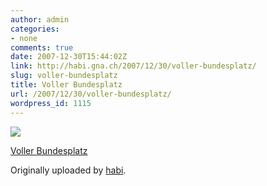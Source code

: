 ```yaml
---
author: admin
categories:
- none
comments: true
date: 2007-12-30T15:44:02Z
link: http://habi.gna.ch/2007/12/30/voller-bundesplatz/
slug: voller-bundesplatz
title: Voller Bundesplatz
url: /2007/12/30/voller-bundesplatz/
wordpress_id: 1115
---
```


[![](http://farm3.static.flickr.com/2010/2149290104_3f65c4c174_m.jpg)](http://www.flickr.com/photos/habi/2149290104/)
   

 
  [Voller Bundesplatz](http://www.flickr.com/photos/habi/2149290104/)
    

  Originally uploaded by [habi](http://www.flickr.com/people/habi/).
 




  

